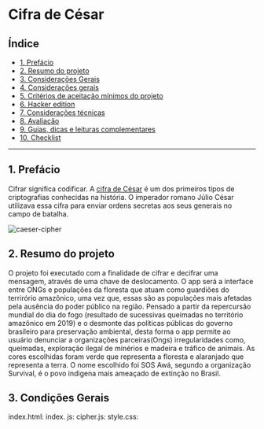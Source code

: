 # Cifra de César

## Índice

* [1. Prefácio](#1-prefácio)
* [2. Resumo do projeto](#2-resumo-do-projeto)
* [3. Considerações Gerais](#3-Considerações-gerais)
* [4. Considerações gerais](#4-considerações-gerais)
* [5. Critérios de aceitação mínimos do
  projeto](#5-criterios-de-aceitação-mínimos-do-projeto)
* [6. Hacker edition](#6-hacker-edition)
* [7. Considerações técnicas](#7-considerações-técnicas)
* [8. Avaliação](#8-avaliação)
* [9. Guias, dicas e leituras
  complementares](#9-guias-dicas-e-leituras-complementares)
* [10. Checklist](#10-checklist)

***

## 1. Prefácio

Cifrar significa codificar. A [cifra de
César](https://pt.wikipedia.org/wiki/Cifra_de_C%C3%A9sar) é um dos primeiros
tipos de criptografias conhecidas na história. O imperador romano Júlio César
utilizava essa cifra para enviar ordens secretas aos seus generais no campo de
batalha.

![caeser-cipher](https://user-images.githubusercontent.com/11894994/60990999-07ffdb00-a320-11e9-87d0-b7c291bc4cd1.png)



## 2. Resumo do projeto

O projeto foi executado com a finalidade de cifrar e decifrar uma mensagem, através de uma chave de deslocamento. O app será a interface entre ONGs e populações da floresta que atuam como guardiões do terrirório amazônico, uma vez que, essas são as populações mais afetadas pela ausência do poder público na região. 
Pensado a partir da repercursão mundial do dia do fogo (resultado de sucessivas queimadas no território amazônico em 2019) e o desmonte das políticas públicas do governo brasileiro para preservação ambiental, desta forma o app permite ao usuário denunciar a organizações parceiras(Ongs) irregularidades como, queimadas, exploração ilegal de minérios e madeira e tráfico de animais.
As cores escolhidas foram verde que representa a floresta e alaranjado que representa a terra. O nome escolhido foi SOS Awá, segundo a organização Survival, é o povo indigena mais ameaçado de extinção no Brasil. 
## 3. Condições Gerais
index.html:
index. js:
cipher.js:
style.css:
